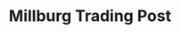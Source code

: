 ---
title: "Millburg Trading Post"
url: /benton-harbor/millburg-trading-post/
shop: Lebensmittel
---